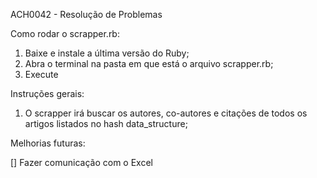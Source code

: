 ACH0042 - Resolução de Problemas

Como rodar o scrapper.rb:

1) Baixe e instale a última versão do Ruby;
2) Abra o terminal na pasta em que está o arquivo scrapper.rb;
3) Execute <ruby scrapper.rb>

Instruções gerais:

1) O scrapper irá buscar os autores, co-autores e citações de todos os artigos listados no hash data_structure;

Melhorias futuras:

[] Fazer comunicação com o Excel

